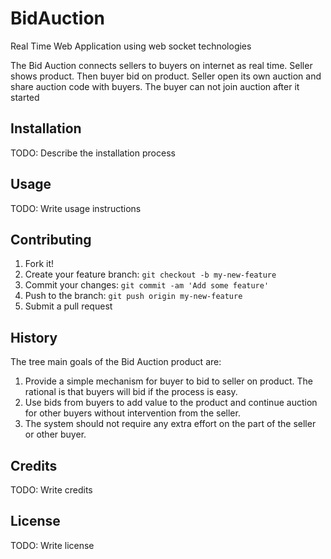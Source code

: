 # BidAuction
Real Time Web Application using web socket technologies

The Bid Auction connects sellers to buyers on internet as real time. Seller shows product. Then
buyer bid on product. Seller open its own auction and share auction code with buyers. The
buyer can not join auction after it started


## Installation
TODO: Describe the installation process
## Usage
TODO: Write usage instructions
## Contributing
1. Fork it!
2. Create your feature branch: `git checkout -b my-new-feature`
3. Commit your changes: `git commit -am 'Add some feature'`
4. Push to the branch: `git push origin my-new-feature`
5. Submit a pull request
## History
The tree main goals of the Bid Auction product are:
1. Provide a simple mechanism for buyer to bid to seller on product. The rational is that
buyers will bid if the process is easy.
2. Use bids from buyers to add value to the product and continue auction for other buyers
without intervention from the seller.
3. The system should not require any extra effort on the part of the seller or other buyer.
## Credits
TODO: Write credits
## License
TODO: Write license
